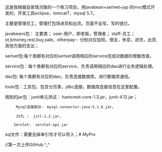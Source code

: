 这是我根据自家情况做的一个练习项目，用javabean+serlvet+jsp 的mvc模式开发的，开发工具eclipse，tomcat7，mysql 5.7。

主要是管理员工，管理打包场进货和出货。页面不会写，写的很烂。

javabeans包：	主要类；
		user-用户，即老板，管理者；
		staff-员工；
		ot,bmoney,rest,buy,sale，otherpay-- 分别对应加班，借支，休息，进货，出货,其他方面的支出；


serlvet包:每个类都有对应的serlvet调用相应的service完成对数据的增删改查。

service包：每个类都有对应的service，负责调用相应的dao进行业务逻辑处理。

dao包: 每个类都有对应的dao，负责连接数据库，进行数据库通信。

tools包：工具包，包含分页类，jdbc连接，数据库连接信息在这里配置。

用到的jar包：junit单元测试： hamcrest-core-1.3.jar，junit-4.12.jar；

	     Mysql连接驱动： mysql-connector-java-5.1.6.jar，

	     JSTL :  jstl-1.2.jar，
		
	    Servlet:  servlet-api.jar

sql文件：需要去掉单引号才可以导入；# MyPro


//第一次上传GitHub.^_^
